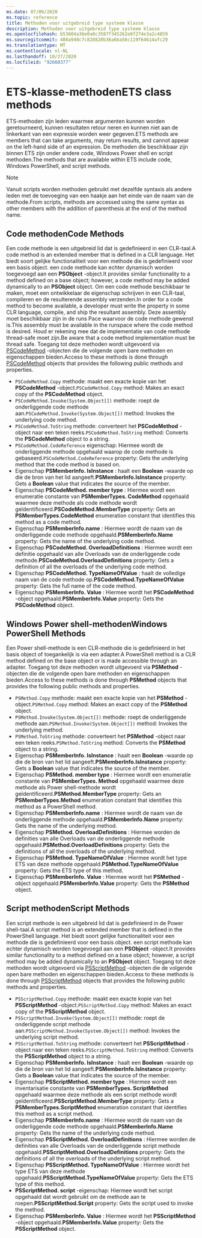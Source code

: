 ```yaml
---
ms.date: 07/09/2020
ms.topic: reference
title: Methoden voor uitgebreid type systeem klasse
description: Methoden voor uitgebreid type systeem klasse
ms.openlocfilehash: b53604a36e0a0c3587f345262e8f274e3a2c4859
ms.sourcegitcommit: 488a940c7c828820b36a6ba56c119f64614afc29
ms.translationtype: MT
ms.contentlocale: nl-NL
ms.lasthandoff: 10/27/2020
ms.locfileid: "92660377"
---
```

# <a name="ets-class-methods"></a><span data-ttu-id="7a6c6-103">ETS-klasse-methoden</span><span class="sxs-lookup"><span data-stu-id="7a6c6-103">ETS class methods</span></span>

<span data-ttu-id="7a6c6-104">ETS-methoden zijn leden waarmee argumenten kunnen worden geretourneerd, kunnen resultaten retour neren en kunnen niet aan de linkerkant van een expressie worden weer gegeven.</span><span class="sxs-lookup"><span data-stu-id="7a6c6-104">ETS methods are members that can take arguments, may return results, and cannot appear on the left-hand side of an expression.</span></span> <span data-ttu-id="7a6c6-105">De methoden die beschikbaar zijn binnen ETS zijn onder andere code, Windows Power shell en script methoden.</span><span class="sxs-lookup"><span data-stu-id="7a6c6-105">The methods that are available within ETS include code, Windows PowerShell, and script methods.</span></span>

> [!NOTE]
> <span data-ttu-id="7a6c6-106">Vanuit scripts worden methoden gebruikt met dezelfde syntaxis als andere leden met de toevoeging van een haakje aan het einde van de naam van de methode.</span><span class="sxs-lookup"><span data-stu-id="7a6c6-106">From scripts, methods are accessed using the same syntax as other members with the addition of parenthesis at the end of the method name.</span></span>

## <a name="code-methods"></a><span data-ttu-id="7a6c6-107">Code methoden</span><span class="sxs-lookup"><span data-stu-id="7a6c6-107">Code Methods</span></span>

<span data-ttu-id="7a6c6-108">Een code methode is een uitgebreid lid dat is gedefinieerd in een CLR-taal.</span><span class="sxs-lookup"><span data-stu-id="7a6c6-108">A code method is an extended member that is defined in a CLR language.</span></span> <span data-ttu-id="7a6c6-109">Het biedt soort gelijke functionaliteit voor een methode die is gedefinieerd voor een basis object. een code methode kan echter dynamisch worden toegevoegd aan een **PSObject** -object.</span><span class="sxs-lookup"><span data-stu-id="7a6c6-109">It provides similar functionality to a method defined on a base object; however, a code method may be added dynamically to an **PSObject** object.</span></span> <span data-ttu-id="7a6c6-110">Om een code methode beschikbaar te maken, moet een ontwikkelaar de eigenschap schrijven in een CLR-taal, compileren en de resulterende assembly verzenden.</span><span class="sxs-lookup"><span data-stu-id="7a6c6-110">In order for a code method to become available, a developer must write the property in some CLR language, compile, and ship the resultant assembly.</span></span> <span data-ttu-id="7a6c6-111">Deze assembly moet beschikbaar zijn in de runs Pace waarvoor de code methode gewenst is.</span><span class="sxs-lookup"><span data-stu-id="7a6c6-111">This assembly must be available in the runspace where the code method is desired.</span></span> <span data-ttu-id="7a6c6-112">Houd er rekening mee dat de implementatie van code methode thread-safe moet zijn.</span><span class="sxs-lookup"><span data-stu-id="7a6c6-112">Be aware that a code method implementation must be thread safe.</span></span> <span data-ttu-id="7a6c6-113">Toegang tot deze methoden wordt uitgevoerd via [PSCodeMethod](/dotnet/api/system.management.automation.pscodemethod) -objecten die de volgende open bare methoden en eigenschappen bieden.</span><span class="sxs-lookup"><span data-stu-id="7a6c6-113">Access to these methods is done through [PSCodeMethod](/dotnet/api/system.management.automation.pscodemethod) objects that provides the following public methods and properties.</span></span>

- <span data-ttu-id="7a6c6-114">`PSCodeMethod.Copy` methode: maakt een exacte kopie van het **PSCodeMethod** -object.</span><span class="sxs-lookup"><span data-stu-id="7a6c6-114">`PSCodeMethod.Copy` method: Makes an exact copy of the **PSCodeMethod** object.</span></span>
- <span data-ttu-id="7a6c6-115">`PSCodeMethod.Invoke(System.Object[])` methode: roept de onderliggende code methode aan.</span><span class="sxs-lookup"><span data-stu-id="7a6c6-115">`PSCodeMethod.Invoke(System.Object[])` method: Invokes the underlying code method.</span></span>
- <span data-ttu-id="7a6c6-116">`PSCodeMethod.ToString` methode: converteert het **PSCodeMethod** -object naar een teken reeks.</span><span class="sxs-lookup"><span data-stu-id="7a6c6-116">`PSCodeMethod.ToString` method: Converts the **PSCodeMethod** object to a string.</span></span>
- <span data-ttu-id="7a6c6-117">`PSCodeMethod.CodeReference` eigenschap: Hiermee wordt de onderliggende methode opgehaald waarop de code methode is gebaseerd.</span><span class="sxs-lookup"><span data-stu-id="7a6c6-117">`PSCodeMethod.CodeReference` property: Gets the underlying method that the code method is based on.</span></span>
- <span data-ttu-id="7a6c6-118">Eigenschap **PSMemberInfo. IsInstance** : haalt een **Boolean** -waarde op die de bron van het lid aangeeft.</span><span class="sxs-lookup"><span data-stu-id="7a6c6-118">**PSMemberInfo.IsInstance** property: Gets a **Boolean** value that indicates the source of the member.</span></span>
- <span data-ttu-id="7a6c6-119">Eigenschap **PSCodeMethod. member type** : Hiermee wordt een enumeratie constante van **PSMemberTypes. CodeMethod** opgehaald waarmee deze methode als code methode wordt geïdentificeerd.</span><span class="sxs-lookup"><span data-stu-id="7a6c6-119">**PSCodeMethod.MemberType** property: Gets an **PSMemberTypes.CodeMethod** enumeration constant that identifies this method as a code method.</span></span>
- <span data-ttu-id="7a6c6-120">Eigenschap **PSMemberInfo.name** : Hiermee wordt de naam van de onderliggende code methode opgehaald.</span><span class="sxs-lookup"><span data-stu-id="7a6c6-120">**PSMemberInfo.Name** property: Gets the name of the underlying code method.</span></span>
- <span data-ttu-id="7a6c6-121">Eigenschap **PSCodeMethod. OverloadDefinitions** : Hiermee wordt een definitie opgehaald van alle Overloads van de onderliggende code methode.</span><span class="sxs-lookup"><span data-stu-id="7a6c6-121">**PSCodeMethod.OverloadDefinitions** property: Gets a definition of all the overloads of the underlying code method.</span></span>
- <span data-ttu-id="7a6c6-122">Eigenschap **PSCodeMethod. TypeNameOfValue** : haalt de volledige naam van de code methode op.</span><span class="sxs-lookup"><span data-stu-id="7a6c6-122">**PSCodeMethod.TypeNameOfValue** property: Gets the full name of the code method.</span></span>
- <span data-ttu-id="7a6c6-123">Eigenschap **PSMemberInfo. Value** : Hiermee wordt het **PSCodeMethod** -object opgehaald.</span><span class="sxs-lookup"><span data-stu-id="7a6c6-123">**PSMemberInfo.Value** property: Gets the **PSCodeMethod** object.</span></span>

## <a name="windows-powershell-methods"></a><span data-ttu-id="7a6c6-124">Windows Power shell-methoden</span><span class="sxs-lookup"><span data-stu-id="7a6c6-124">Windows PowerShell Methods</span></span>

<span data-ttu-id="7a6c6-125">Een Power shell-methode is een CLR-methode die is gedefinieerd in het basis object of toegankelijk is via een adapter.</span><span class="sxs-lookup"><span data-stu-id="7a6c6-125">A PowerShell method is a CLR method defined on the base object or is made accessible through an adapter.</span></span> <span data-ttu-id="7a6c6-126">Toegang tot deze methoden wordt uitgevoerd via **PSMethod** -objecten die de volgende open bare methoden en eigenschappen bieden.</span><span class="sxs-lookup"><span data-stu-id="7a6c6-126">Access to these methods is done through **PSMethod** objects that provides the following public methods and properties.</span></span>

- <span data-ttu-id="7a6c6-127">`PSMethod.Copy` methode: maakt een exacte kopie van het **PSMethod** -object.</span><span class="sxs-lookup"><span data-stu-id="7a6c6-127">`PSMethod.Copy` method: Makes an exact copy of the **PSMethod** object.</span></span>
- <span data-ttu-id="7a6c6-128">`PSMethod.Invoke(System.Object[])` methode: roept de onderliggende methode aan.</span><span class="sxs-lookup"><span data-stu-id="7a6c6-128">`PSMethod.Invoke(System.Object[])` method: Invokes the underlying method.</span></span>
- <span data-ttu-id="7a6c6-129">`PSMethod.ToString` methode: converteert het **PSMethod** -object naar een teken reeks.</span><span class="sxs-lookup"><span data-stu-id="7a6c6-129">`PSMethod.ToString` method: Converts the **PSMethod** object to a string.</span></span>
- <span data-ttu-id="7a6c6-130">Eigenschap **PSMemberInfo. IsInstance** : haalt een **Boolean** -waarde op die de bron van het lid aangeeft.</span><span class="sxs-lookup"><span data-stu-id="7a6c6-130">**PSMemberInfo.IsInstance** property: Gets a **Boolean** value that indicates the source of the member.</span></span>
- <span data-ttu-id="7a6c6-131">Eigenschap **PSMethod. member type** : Hiermee wordt een enumeratie constante van **PSMemberTypes. Method** opgehaald waarmee deze methode als Power shell-methode wordt geïdentificeerd.</span><span class="sxs-lookup"><span data-stu-id="7a6c6-131">**PSMethod.MemberType** property: Gets an **PSMemberTypes.Method** enumeration constant that identifies this method as a PowerShell method.</span></span>
- <span data-ttu-id="7a6c6-132">Eigenschap **PSMemberInfo.name** : Hiermee wordt de naam van de onderliggende methode opgehaald.</span><span class="sxs-lookup"><span data-stu-id="7a6c6-132">**PSMemberInfo.Name** property: Gets the name of the underlying method.</span></span>
- <span data-ttu-id="7a6c6-133">Eigenschap **PSMethod. OverloadDefinitions** : Hiermee worden de definities van alle Overloads van de onderliggende methode opgehaald.</span><span class="sxs-lookup"><span data-stu-id="7a6c6-133">**PSMethod.OverloadDefinitions** property: Gets the definitions of all the overloads of the underlying method.</span></span>
- <span data-ttu-id="7a6c6-134">Eigenschap **PSMethod. TypeNameOfValue** : Hiermee wordt het type ETS van deze methode opgehaald.</span><span class="sxs-lookup"><span data-stu-id="7a6c6-134">**PSMethod.TypeNameOfValue** property: Gets the ETS type of this method.</span></span>
- <span data-ttu-id="7a6c6-135">Eigenschap **PSMemberInfo. Value** : Hiermee wordt het **PSMethod** -object opgehaald.</span><span class="sxs-lookup"><span data-stu-id="7a6c6-135">**PSMemberInfo.Value** property: Gets the **PSMethod** object.</span></span>

## <a name="script-methods"></a><span data-ttu-id="7a6c6-136">Script methoden</span><span class="sxs-lookup"><span data-stu-id="7a6c6-136">Script Methods</span></span>

<span data-ttu-id="7a6c6-137">Een script methode is een uitgebreid lid dat is gedefinieerd in de Power shell-taal.</span><span class="sxs-lookup"><span data-stu-id="7a6c6-137">A script method is an extended member that is defined in the PowerShell language.</span></span> <span data-ttu-id="7a6c6-138">Het biedt soort gelijke functionaliteit voor een methode die is gedefinieerd voor een basis object. een script methode kan echter dynamisch worden toegevoegd aan een **PSObject** -object.</span><span class="sxs-lookup"><span data-stu-id="7a6c6-138">It provides similar functionality to a method defined on a base object; however, a script method may be added dynamically to an **PSObject** object.</span></span> <span data-ttu-id="7a6c6-139">Toegang tot deze methoden wordt uitgevoerd via [PSScriptMethod](/dotnet/api/system.management.automation.psscriptmethod) -objecten die de volgende open bare methoden en eigenschappen bieden.</span><span class="sxs-lookup"><span data-stu-id="7a6c6-139">Access to these methods is done through [PSScriptMethod](/dotnet/api/system.management.automation.psscriptmethod) objects that provides the following public methods and properties.</span></span>

- <span data-ttu-id="7a6c6-140">`PSScriptMethod.Copy` methode: maakt een exacte kopie van het **PSScriptMethod** -object.</span><span class="sxs-lookup"><span data-stu-id="7a6c6-140">`PSScriptMethod.Copy` method: Makes an exact copy of the **PSScriptMethod** object.</span></span>
- <span data-ttu-id="7a6c6-141">`PSScriptMethod.Invoke(System.Object[])` methode: roept de onderliggende script methode aan.</span><span class="sxs-lookup"><span data-stu-id="7a6c6-141">`PSScriptMethod.Invoke(System.Object[])` method: Invokes the underlying script method.</span></span>
- <span data-ttu-id="7a6c6-142">`PSScriptMethod.ToString` methode: converteert het **PSScriptMethod** -object naar een teken reeks.</span><span class="sxs-lookup"><span data-stu-id="7a6c6-142">`PSScriptMethod.ToString` method: Converts the **PSScriptMethod** object to a string.</span></span>
- <span data-ttu-id="7a6c6-143">Eigenschap **PSMemberInfo. IsInstance** : haalt een **Boolean** -waarde op die de bron van het lid aangeeft.</span><span class="sxs-lookup"><span data-stu-id="7a6c6-143">**PSMemberInfo.IsInstance** property: Gets a **Boolean** value that indicates the source of the member.</span></span>
- <span data-ttu-id="7a6c6-144">Eigenschap **PSScriptMethod. member type** : Hiermee wordt een inventarisatie constante van **PSMemberTypes. ScriptMethod** opgehaald waarmee deze methode als een script methode wordt geïdentificeerd.</span><span class="sxs-lookup"><span data-stu-id="7a6c6-144">**PSScriptMethod.MemberType** property: Gets a **PSMemberTypes.ScriptMethod** enumeration constant that identifies this method as a script method.</span></span>
- <span data-ttu-id="7a6c6-145">Eigenschap **PSMemberInfo.name** : Hiermee wordt de naam van de onderliggende code methode opgehaald.</span><span class="sxs-lookup"><span data-stu-id="7a6c6-145">**PSMemberInfo.Name** property: Gets the name of the underlying code method.</span></span>
- <span data-ttu-id="7a6c6-146">Eigenschap **PSScriptMethod. OverloadDefinitions** : Hiermee worden de definities van alle Overloads van de onderliggende script methode opgehaald.</span><span class="sxs-lookup"><span data-stu-id="7a6c6-146">**PSScriptMethod.OverloadDefinitions** property: Gets the definitions of all the overloads of the underlying script method.</span></span>
- <span data-ttu-id="7a6c6-147">Eigenschap **PSScriptMethod. TypeNameOfValue** : Hiermee wordt het type ETS van deze methode opgehaald.</span><span class="sxs-lookup"><span data-stu-id="7a6c6-147">**PSScriptMethod.TypeNameOfValue** property: Gets the ETS type of this method.</span></span>
- <span data-ttu-id="7a6c6-148">**PSScriptMethod. script** -eigenschap: Hiermee wordt het script opgehaald dat wordt gebruikt om de methode aan te roepen.</span><span class="sxs-lookup"><span data-stu-id="7a6c6-148">**PSScriptMethod.Script** property: Gets the script used to invoke the method.</span></span>
- <span data-ttu-id="7a6c6-149">Eigenschap **PSMemberInfo. Value** : Hiermee wordt het **PSScriptMethod** -object opgehaald.</span><span class="sxs-lookup"><span data-stu-id="7a6c6-149">**PSMemberInfo.Value** property: Gets the **PSScriptMethod** object.</span></span>
